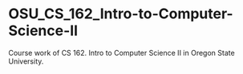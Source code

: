 # OSU_CS_162_Intro-to-Computer-Science-II
Course work of CS 162. Intro to Computer Science II in Oregon State University.
